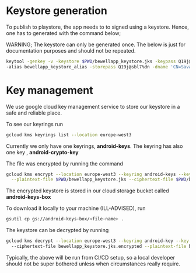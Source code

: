 # Keystore generation

To publish to playstore, the app needs to to signed using a keystore. Hence, one has to generated with the command below;

WARNING;
The keystore can only be generated once. The below is just for documentation purposes and should not be repeated.

```sh
keytool -genkey -v -keystore $PWD/bewellapp_keystore.jks -keypass Q19j@sbl7%dn -keyalg RSA -keysize 2048 -validity 10000 \
-alias bewellapp_keystore_alias -storepass Q19j@sbl7%dn -dname 'CN=SavannahInformatics ,O=BeWell,C=Ke'
```

# Key management

We use google cloud key management service to store our keystore in a safe and reliable place.

To see our keyrings run

```sh
gcloud kms keyrings list --location europe-west3
```

Currently we only have one keyrings, **android-keys**. The keyring has also one key , **android-crypto-key**

The file was encrypted by running the command

```sh
gcloud kms encrypt --location europe-west3 --keyring android-keys --key android-crypto-key \
  --plaintext-file $PWD/bewellapp_keystore.jks --ciphertext-file $PWD/bewellapp_keystore.jks.encrypted
```

The encrypted keystore is stored in our cloud storage bucket called **android-keys-box**

To download it locally to your machine (ILL-ADVISED), run

```sh
gsutil cp gs://android-keys-box/<file-name> .
```

The keystore can be decrypted by running

```sh
gcloud kms decrypt --location europe-west3 --keyring android-key --key android-crypto-key
  --ciphertext-file bewellapp_keystore.jks.encrypted --plaintext-file bewellapp_keystore.jks.decrypted
```

Typically, the above will be run from CI/CD setup, so a local developer should not be super bothered unless when
circumstances really require.
